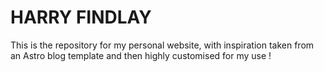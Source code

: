 # HARRY FINDLAY

This is the repository for my personal website, with inspiration taken from an Astro blog template and then highly customised for my use !
